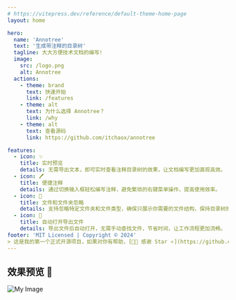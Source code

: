 ```yaml
---
# https://vitepress.dev/reference/default-theme-home-page
layout: home

hero:
  name: 'Annotree'
  text: '生成带注释的目录树'
  tagline: 大大方便技术文档的编写!
  image:
    src: /logo.png
    alt: Annotree
  actions:
    - theme: brand
      text: 快速开始
      link: /features
    - theme: alt
      text: 为什么选择 Annotree？
      link: /why
    - theme: alt
      text: 查看源码
      link: https://github.com/itchaox/annotree

features:
  - icon: ✨
    title: 实时预览
    details: 无需导出文本，即可实时查看注释目录树的效果，让文档编写更加直观高效。
  - icon: 🖊️
    title: 便捷注释
    details: 通过切换输入框轻松编写注释，避免繁琐的右键菜单操作，提高使用效率。
  - icon: 🚫
    title: 文件和文件夹忽略
    details: 支持忽略特定文件夹和文件类型，确保只展示你需要的文件结构，保持目录树的简洁。
  - icon: 📂
    title: 自动打开导出文件
    details: 导出文件后自动打开，无需手动查找文件，节省时间，让工作流程更加流畅。
footer: 'MIT Licensed | Copyright © 2024'
> 这是我的第一个正式开源项目，如果对你有帮助，[🙏🏻 感谢 Star ⭐️](https://github.com/itchaox/annotree) 和分享给你的朋友们，这对我很重要，[谢谢 💖](https://github.com/itchaox/annotree)！
---
```


## 效果预览 🎉

![My Image](/demo.gif)
